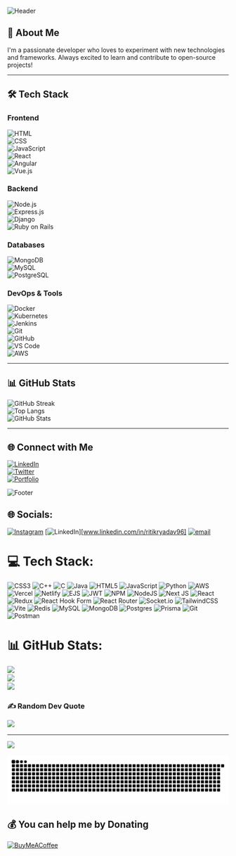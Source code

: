 ![Header](https://capsule-render.vercel.app/api?type=waving&color=0:ff7e5f,100:feb47b&height=200&section=header&text=Hello%20World!%20I'm%20a%20Versatile%20Developer!&fontSize=30&fontColor=fff&animation=fadeIn)

## 🚀 About Me
I'm a passionate developer who loves to experiment with new technologies and frameworks. Always excited to learn and contribute to open-source projects!

---

## 🛠 Tech Stack

### **Frontend**  
![HTML](https://img.shields.io/badge/-HTML5-E34F26?style=flat-square&logo=html5&logoColor=white)  
![CSS](https://img.shields.io/badge/-CSS3-1572B6?style=flat-square&logo=css3)  
![JavaScript](https://img.shields.io/badge/-JavaScript-F7DF1E?style=flat-square&logo=javascript&logoColor=black)  
![React](https://img.shields.io/badge/-React-61DAFB?style=flat-square&logo=react&logoColor=black)  
![Angular](https://img.shields.io/badge/-Angular-DD0031?style=flat-square&logo=angular&logoColor=white)  
![Vue.js](https://img.shields.io/badge/-Vue.js-4FC08D?style=flat-square&logo=vue.js&logoColor=white)  

### **Backend**  
![Node.js](https://img.shields.io/badge/-Node.js-339933?style=flat-square&logo=node.js&logoColor=white)  
![Express.js](https://img.shields.io/badge/-Express.js-000000?style=flat-square&logo=express&logoColor=white)  
![Django](https://img.shields.io/badge/-Django-092E20?style=flat-square&logo=django&logoColor=white)  
![Ruby on Rails](https://img.shields.io/badge/-Ruby_on_Rails-CC0000?style=flat-square&logo=ruby-on-rails&logoColor=white)  

### **Databases**  
![MongoDB](https://img.shields.io/badge/-MongoDB-47A248?style=flat-square&logo=mongodb&logoColor=white)  
![MySQL](https://img.shields.io/badge/-MySQL-4479A1?style=flat-square&logo=mysql&logoColor=white)  
![PostgreSQL](https://img.shields.io/badge/-PostgreSQL-336791?style=flat-square&logo=postgresql&logoColor=white)  

### **DevOps & Tools**  
![Docker](https://img.shields.io/badge/-Docker-2496ED?style=flat-square&logo=docker&logoColor=white)  
![Kubernetes](https://img.shields.io/badge/-Kubernetes-326CE5?style=flat-square&logo=kubernetes&logoColor=white)  
![Jenkins](https://img.shields.io/badge/-Jenkins-D24939?style=flat-square&logo=jenkins&logoColor=white)  
![Git](https://img.shields.io/badge/-Git-F05032?style=flat-square&logo=git&logoColor=white)  
![GitHub](https://img.shields.io/badge/-GitHub-181717?style=flat-square&logo=github&logoColor=white)  
![VS Code](https://img.shields.io/badge/-VS_Code-007ACC?style=flat-square&logo=visual-studio-code&logoColor=white)  
![AWS](https://img.shields.io/badge/-AWS-FF9900?style=flat-square&logo=amazon-aws&logoColor=white)  

---

## 📊 GitHub Stats
![GitHub Streak](https://github-readme-streak-stats.herokuapp.com?user=your-github-username&theme=radical&hide_border=true)  
![Top Langs](https://github-readme-stats.vercel.app/api/top-langs/?username=your-github-username&layout=compact&theme=radical&hide_border=true)  
![GitHub Stats](https://github-readme-stats.vercel.app/api?username=your-github-username&show_icons=true&theme=radical&hide_border=true)  

---

## 🌐 Connect with Me
[![LinkedIn](https://img.shields.io/badge/-LinkedIn-0077B5?style=flat-square&logo=linkedin&logoColor=white)](https://www.linkedin.com/in/your-profile/)  
[![Twitter](https://img.shields.io/badge/-Twitter-1DA1F2?style=flat-square&logo=twitter&logoColor=white)](https://twitter.com/your-profile)  
[![Portfolio](https://img.shields.io/badge/-Portfolio-000000?style=flat-square&logo=react&logoColor=white)](https://your-portfolio.com)  

![Footer](https://capsule-render.vercel.app/api?type=waving&color=0:ff7e5f,100:feb47b&height=150&section=footer)



## 🌐 Socials:
[![Instagram](https://img.shields.io/badge/Instagram-%23E4405F.svg?logo=Instagram&logoColor=white)](https://instagram.com/btw_its_essei) [![LinkedIn](https://img.shields.io/badge/LinkedIn-%230077B5.svg?logo=linkedin&logoColor=white)][www.linkedin.com/in/ritikryadav96] [![email](https://img.shields.io/badge/Email-D14836?logo=gmail&logoColor=white)](mailto:ritikroshanyadav9696@gmail.com) 

# 💻 Tech Stack:
![CSS3](https://img.shields.io/badge/css3-%231572B6.svg?style=for-the-badge&logo=css3&logoColor=white) ![C++](https://img.shields.io/badge/c++-%2300599C.svg?style=for-the-badge&logo=c%2B%2B&logoColor=white) ![C](https://img.shields.io/badge/c-%2300599C.svg?style=for-the-badge&logo=c&logoColor=white) ![Java](https://img.shields.io/badge/java-%23ED8B00.svg?style=for-the-badge&logo=openjdk&logoColor=white) ![HTML5](https://img.shields.io/badge/html5-%23E34F26.svg?style=for-the-badge&logo=html5&logoColor=white) ![JavaScript](https://img.shields.io/badge/javascript-%23323330.svg?style=for-the-badge&logo=javascript&logoColor=%23F7DF1E) ![Python](https://img.shields.io/badge/python-3670A0?style=for-the-badge&logo=python&logoColor=ffdd54) ![AWS](https://img.shields.io/badge/AWS-%23FF9900.svg?style=for-the-badge&logo=amazon-aws&logoColor=white) ![Vercel](https://img.shields.io/badge/vercel-%23000000.svg?style=for-the-badge&logo=vercel&logoColor=white) ![Netlify](https://img.shields.io/badge/netlify-%23000000.svg?style=for-the-badge&logo=netlify&logoColor=#00C7B7) ![EJS](https://img.shields.io/badge/ejs-%23B4CA65.svg?style=for-the-badge&logo=ejs&logoColor=black) ![JWT](https://img.shields.io/badge/JWT-black?style=for-the-badge&logo=JSON%20web%20tokens) ![NPM](https://img.shields.io/badge/NPM-%23CB3837.svg?style=for-the-badge&logo=npm&logoColor=white) ![NodeJS](https://img.shields.io/badge/node.js-6DA55F?style=for-the-badge&logo=node.js&logoColor=white) ![Next JS](https://img.shields.io/badge/Next-black?style=for-the-badge&logo=next.js&logoColor=white) ![React](https://img.shields.io/badge/react-%2320232a.svg?style=for-the-badge&logo=react&logoColor=%2361DAFB) ![Redux](https://img.shields.io/badge/redux-%23593d88.svg?style=for-the-badge&logo=redux&logoColor=white) ![React Hook Form](https://img.shields.io/badge/React%20Hook%20Form-%23EC5990.svg?style=for-the-badge&logo=reacthookform&logoColor=white) ![React Router](https://img.shields.io/badge/React_Router-CA4245?style=for-the-badge&logo=react-router&logoColor=white) ![Socket.io](https://img.shields.io/badge/Socket.io-black?style=for-the-badge&logo=socket.io&badgeColor=010101) ![TailwindCSS](https://img.shields.io/badge/tailwindcss-%2338B2AC.svg?style=for-the-badge&logo=tailwind-css&logoColor=white) ![Vite](https://img.shields.io/badge/vite-%23646CFF.svg?style=for-the-badge&logo=vite&logoColor=white) ![Redis](https://img.shields.io/badge/redis-%23DD0031.svg?style=for-the-badge&logo=redis&logoColor=white) ![MySQL](https://img.shields.io/badge/mysql-4479A1.svg?style=for-the-badge&logo=mysql&logoColor=white) ![MongoDB](https://img.shields.io/badge/MongoDB-%234ea94b.svg?style=for-the-badge&logo=mongodb&logoColor=white) ![Postgres](https://img.shields.io/badge/postgres-%23316192.svg?style=for-the-badge&logo=postgresql&logoColor=white) ![Prisma](https://img.shields.io/badge/Prisma-3982CE?style=for-the-badge&logo=Prisma&logoColor=white) ![Git](https://img.shields.io/badge/git-%23F05033.svg?style=for-the-badge&logo=git&logoColor=white) ![Postman](https://img.shields.io/badge/Postman-FF6C37?style=for-the-badge&logo=postman&logoColor=white)
# 📊 GitHub Stats:
![](https://github-readme-stats.vercel.app/api?username=ritik-bit-by-bit&theme=dark&hide_border=false&include_all_commits=true&count_private=false)<br/>
![](https://github-readme-streak-stats.herokuapp.com/?user=ritik-bit-by-bit&theme=dark&hide_border=false)<br/>
![](https://github-readme-stats.vercel.app/api/top-langs/?username=ritik-bit-by-bit&theme=dark&hide_border=false&include_all_commits=true&count_private=false&layout=compact)

### ✍️ Random Dev Quote
![](https://quotes-github-readme.vercel.app/api?type=horizontal&theme=radical)

---
[![](https://visitcount.itsvg.in/api?id=ritik-bit-by-bit&icon=0&color=3)](https://visitcount.itsvg.in)

<picture>
  <source media="(prefers-color-scheme: dark)" srcset="https://raw.ritik-bit-by-bit.com/ritik-bit-by-bit/ritik-bit-by-bit/output/github-snake-dark.svg" />
  <source media="(prefers-color-scheme: light)" srcset="https://raw.githubusercontent.com/ritik-bit-by-bit/ritik-bit-by-bit/output/github-snake.svg" />
  <img alt="github-snake" src="https://raw.githubusercontent.com/ritik-bit-by-bit/ritik-bit-by-bit/output/github-snake.svg" />
</picture>

  ## 💰 You can help me by Donating
  [![BuyMeACoffee](https://img.shields.io/badge/Buy%20Me%20a%20Coffee-ffdd00?style=for-the-badge&logo=buy-me-a-coffee&logoColor=black)](https://buymeacoffee.com/9696588474@paytm) 


  
<!-- Proudly created with GPRM ( https://gprm.itsvg.in ) -->
